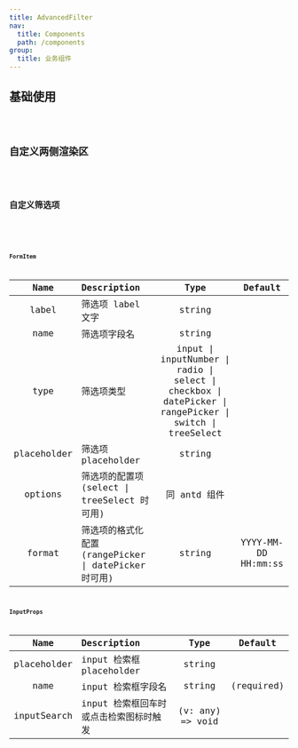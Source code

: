 ```yaml
---
title: AdvancedFilter
nav:
  title: Components
  path: /components
group:
  title: 业务组件
---
```


## 基础使用

<code src="./demos/demo1.tsx" />

## 自定义两侧渲染区

<code src="./demos/demo2.tsx" />

## 自定义筛选项

<code src="./demos/demo3.tsx" />

<API />

### FormItem

| Name | Description | Type | Default |
| :-: | :-- | :-: | :-: |
| label | 筛选项 label 文字 | string |  |
| name | 筛选项字段名 | string |  |
| type | 筛选项类型 | input \| inputNumber \| radio \| select \| checkbox \| datePicker \| rangePicker \| switch \| treeSelect |  |
| placeholder | 筛选项 placeholder | string |  |
| options | 筛选项的配置项(select \| treeSelect 时可用) | 同 antd 组件 |  |
| format | 筛选项的格式化配置(rangePicker \| datePicker 时可用) | string | YYYY-MM-DD HH:mm:ss |

### InputProps

|    Name     | Description                            |       Type       |  Default   |
| :---------: | :------------------------------------- | :--------------: | :--------: |
| placeholder | input 检索框 placeholder               |      string      |            |
|    name     | input 检索框字段名                     |      string      | (required) |
| inputSearch | input 检索框回车时或点击检索图标时触发 | (v: any) => void |            |
